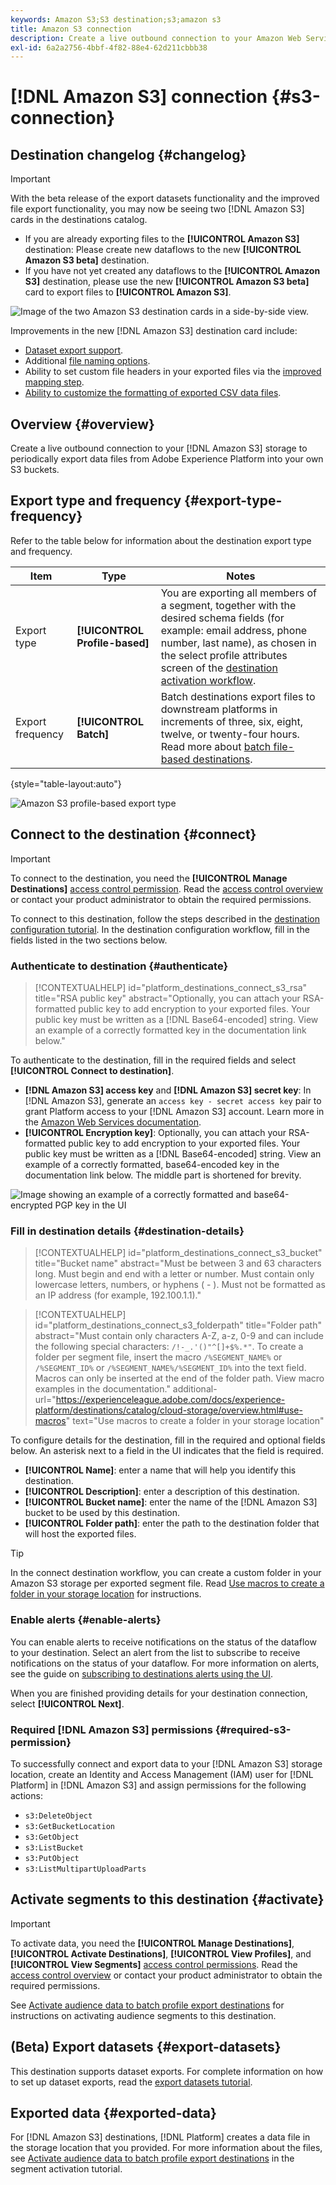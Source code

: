 ```yaml
---
keywords: Amazon S3;S3 destination;s3;amazon s3
title: Amazon S3 connection
description: Create a live outbound connection to your Amazon Web Services (AWS) S3 storage to periodically export CSV data files from Adobe Experience Platform into your own S3 buckets.
exl-id: 6a2a2756-4bbf-4f82-88e4-62d211cbbb38
---
```

# [!DNL Amazon S3] connection {#s3-connection}

## Destination changelog {#changelog}

>[!IMPORTANT]
>
>With the beta release of the export datasets functionality and the improved file export functionality, you may now be seeing two [!DNL Amazon S3] cards in the destinations catalog.
>* If you are already exporting files to the **[!UICONTROL Amazon S3]** destination: Please create new dataflows to the new **[!UICONTROL Amazon S3 beta]** destination.
>* If you have not yet created any dataflows to the **[!UICONTROL Amazon S3]** destination, please use the new **[!UICONTROL Amazon S3 beta]** card to export files to **[!UICONTROL Amazon S3]**.

![Image of the two Amazon S3 destination cards in a side-by-side view.](/help/destinations/assets/catalog/cloud-storage/amazon-s3/two-amazons3-destination-cards.png)

Improvements in the new [!DNL Amazon S3] destination card include:

* [Dataset export support](/help/destinations/ui/export-datasets.md).
* Additional [file naming options](/help/destinations/ui/activate-batch-profile-destinations.md#scheduling).
* Ability to set custom file headers in your exported files via the [improved mapping step](/help/destinations/ui/activate-batch-profile-destinations.md#mapping).
* [Ability to customize the formatting of exported CSV data files](/help/destinations/ui/batch-destinations-file-formatting-options.md).

## Overview {#overview}

Create a live outbound connection to your [!DNL Amazon S3] storage to periodically export data files from Adobe Experience Platform into your own S3 buckets.

## Export type and frequency {#export-type-frequency}

Refer to the table below for information about the destination export type and frequency.

| Item | Type | Notes |
---------|----------|---------|
| Export type | **[!UICONTROL Profile-based]** | You are exporting all members of a segment, together with the desired schema fields (for example: email address, phone number, last name), as chosen in the select profile attributes screen of the [destination activation workflow](../../ui/activate-batch-profile-destinations.md#select-attributes).|
| Export frequency | **[!UICONTROL Batch]** | Batch destinations export files to downstream platforms in increments of three, six, eight, twelve, or twenty-four hours. Read more about [batch file-based destinations](/help/destinations/destination-types.md#file-based).|

{style="table-layout:auto"}

![Amazon S3 profile-based export type](../../assets/catalog/cloud-storage/amazon-s3/catalog.png)

## Connect to the destination {#connect}

>[!IMPORTANT]
> 
>To connect to the destination, you need the **[!UICONTROL Manage Destinations]** [access control permission](/help/access-control/home.md#permissions). Read the [access control overview](/help/access-control/ui/overview.md) or contact your product administrator to obtain the required permissions.

To connect to this destination, follow the steps described in the [destination configuration tutorial](../../ui/connect-destination.md). In the destination configuration workflow, fill in the fields listed in the two sections below.

### Authenticate to destination {#authenticate}

>[!CONTEXTUALHELP]
>id="platform_destinations_connect_s3_rsa"
>title="RSA public key"
>abstract="Optionally, you can attach your RSA-formatted public key to add encryption to your exported files. Your public key must be written as a [!DNL Base64-encoded] string. View an example of a correctly formatted key in the documentation link below."

To authenticate to the destination, fill in the required fields and select **[!UICONTROL Connect to destination]**.

* **[!DNL Amazon S3] access key** and **[!DNL Amazon S3] secret key**: In [!DNL Amazon S3], generate an `access key - secret access key` pair to grant Platform access to your [!DNL Amazon S3] account. Learn more in the [Amazon Web Services documentation](https://docs.aws.amazon.com/IAM/latest/UserGuide/id_credentials_access-keys.html).
* **[!UICONTROL Encryption key]**: Optionally, you can attach your RSA-formatted public key to add encryption to your exported files. Your public key must be written as a [!DNL Base64-encoded] string. View an example of a correctly formatted, base64-encoded key in the documentation link below. The middle part is shortened for brevity.

![Image showing an example of a correctly formatted and base64-encrypted PGP key in the UI](../../assets/catalog/cloud-storage/sftp/pgp-key.png)

### Fill in destination details {#destination-details}

>[!CONTEXTUALHELP]
>id="platform_destinations_connect_s3_bucket"
>title="Bucket name"
>abstract="Must be between 3 and 63 characters long. Must begin and end with a letter or number. Must contain only lowercase letters, numbers, or hyphens ( - ). Must not be formatted as an IP address (for example, 192.100.1.1)."

>[!CONTEXTUALHELP]
>id="platform_destinations_connect_s3_folderpath"
>title="Folder path"
>abstract="Must contain only characters A-Z, a-z, 0-9 and can include the following special characters: `/!-_.'()"^[]+$%.*"`. To create a folder per segment file, insert the macro `/%SEGMENT_NAME%` or `/%SEGMENT_ID%` or `/%SEGMENT_NAME%/%SEGMENT_ID%` into the text field. Macros can only be inserted at the end of the folder path. View macro examples in the documentation."
>additional-url="https://experienceleague.adobe.com/docs/experience-platform/destinations/catalog/cloud-storage/overview.html#use-macros" text="Use macros to create a folder in your storage location"

To configure details for the destination, fill in the required and optional fields below. An asterisk next to a field in the UI indicates that the field is required.

* **[!UICONTROL Name]**: enter a name that will help you identify this destination.
* **[!UICONTROL Description]**: enter a description of this destination.
* **[!UICONTROL Bucket name]**: enter the name of the [!DNL Amazon S3] bucket to be used by this destination.
* **[!UICONTROL Folder path]**: enter the path to the destination folder that will host the exported files.

>[!TIP]
>
>In the connect destination workflow, you can create a custom folder in your Amazon S3 storage per exported segment file. Read [Use macros to create a folder in your storage location](overview.md#use-macros) for instructions.

### Enable alerts {#enable-alerts}

You can enable alerts to receive notifications on the status of the dataflow to your destination. Select an alert from the list to subscribe to receive notifications on the status of your dataflow. For more information on alerts, see the guide on [subscribing to destinations alerts using the UI](../../ui/alerts.md).

When you are finished providing details for your destination connection, select **[!UICONTROL Next]**.

### Required [!DNL Amazon S3] permissions {#required-s3-permission}

To successfully connect and export data to your [!DNL Amazon S3] storage location, create an Identity and Access Management (IAM) user for [!DNL Platform] in [!DNL Amazon S3] and assign permissions for the following actions:

* `s3:DeleteObject`
* `s3:GetBucketLocation`
* `s3:GetObject`
* `s3:ListBucket`
* `s3:PutObject`
* `s3:ListMultipartUploadParts`

<!--

Commenting out this note, as write permissions are assigned through the s3:PutObject permission.

>[!IMPORTANT]
>
>Platform needs `write` permissions on the bucket object where the export files will be delivered.

-->

## Activate segments to this destination {#activate}

>[!IMPORTANT]
> 
>To activate data, you need the **[!UICONTROL Manage Destinations]**, **[!UICONTROL Activate Destinations]**, **[!UICONTROL View Profiles]**, and **[!UICONTROL View Segments]** [access control permissions](/help/access-control/home.md#permissions). Read the [access control overview](/help/access-control/ui/overview.md) or contact your product administrator to obtain the required permissions.

See [Activate audience data to batch profile export destinations](../../ui/activate-batch-profile-destinations.md) for instructions on activating audience segments to this destination.

## (Beta) Export datasets {#export-datasets}

This destination supports dataset exports. For complete information on how to set up dataset exports, read the [export datasets tutorial](/help/destinations/ui/export-datasets.md).

## Exported data {#exported-data}

For [!DNL Amazon S3] destinations, [!DNL Platform] creates a data file in the storage location that you provided. For more information about the files, see [Activate audience data to batch profile export destinations](../../ui/activate-batch-profile-destinations.md) in the segment activation tutorial.
